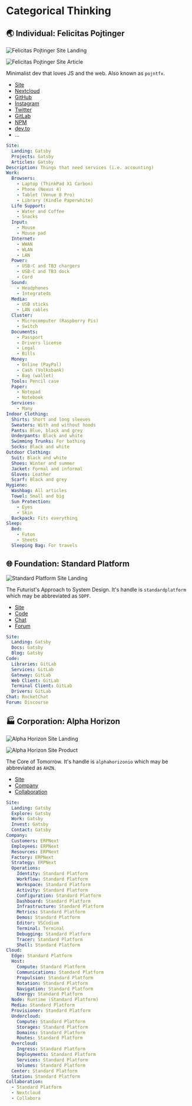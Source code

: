 # Categorical Thinking

## 🌏 Individual: Felicitas Pojtinger

![Felicitas Pojtinger Site Landing](./assets/individual-felicitas-pojtinger-site-landing.webp)

![Felicitas Pojtinger Site Article](./assets/individual-felicitas-pojtinger-site-article.webp)

Minimalist dev that loves JS and the web. Also known as `pojntfx`.

- [Site](https://felicitas.pojtinger.com)
- [Nextcloud](https://nextcloud.com/pojntfx)
- [GitHub](https://github.com/pojntfx)
- [Instagram](https://github.com/pojntfx)
- [Twitter](https://twitter.com/@pojntfx)
- [GitLab](https://gitlab.com/pojntfx)
- [NPM](https://npmjs.com/~pojntfx)
- [dev.to](https://dev.to/pojntfx)
- ...

```yaml
Site:
  Landing: Gatsby
  Projects: Gatsby
  Articles: Gatsby
Description: Things that need services (i.e. accounting)
Work:
  Browsers:
    - Laptop (ThinkPad X1 Carbon)
    - Phone (Nexus 4)
    - Tablet (Venue 8 Pro)
    - Library (Kindle Paperwhite)
  Life Support:
    - Water and Coffee
    - Snacks
  Input:
    - Mouse
    - Mouse pad
  Internet:
    - WWAN
    - WLAN
    - LAN
  Power:
    - USB-C and TB3 chargers
    - USB-C and TB3 dock
    - Cord
  Sound:
    - Headphones
    - Integrateds
  Media:
    - USB sticks
    - LAN cables
  Cluster:
    - Microcomputer (Raspberry Pis)
    - Switch
  Documents:
    - Passport
    - Drivers license
    - Legal
    - Bills
  Money:
    - Online (PayPal)
    - Cash (Volksbank)
    - Bag (wallet)
  Tools: Pencil case
  Paper:
    - Notepad
    - Notebook
  Services:
    - Many
Indoor Clothing:
  Shirts: Short and long sleeves
  Sweaters: With and without hoods
  Pants: Blue, black and grey
  Underpants: Black and white
  Swimming Trunks: For bathing
  Socks: Black and white
Outdoor Clothing:
  Suit: Black and white
  Shoes: Winter and summer
  Jacket: Formal and informal
  Gloves: Leather
  Scarf: Black and grey
Hygiene:
  Washbag: All articles
  Towel: Small and big
  Sun Protection:
    - Eyes
    - Skin
  Backpack: Fits everything
Sleep:
  Bed:
    - Futon
    - Sheets
  Sleeping Bag: For travels
```

## 🌐 Foundation: Standard Platform

![Standard Platform Site Landing](./assets/foundation-standard-platform-site-landing.webp)

The Futurist's Approach to System Design. It's handle is `standardplatform` which may be abbreviated as `SDPF`.

- [Site](https://standardplatform.io)
- [Code](https://code.standardplatform.io)
- [Chat](https://chat.standardplatform.io)
- [Forum](https://forum.standardplatform.io)

```yaml
Site:
  Landing: Gatsby
  Docs: Gatsby
  Blog: Gatsby
Code:
  Libraries: GitLab
  Services: GitLab
  Gateway: GitLab
  Web Client: GitLab
  Terminal Client: GitLab
  Drivers: GitLab
Chat: RocketChat
Forum: Discourse
```

## 🏭 Corporation: Alpha Horizon

![Alpha Horizon Site Landing](./assets/corporation-alpha-horizon-site-landing.webp)

![Alpha Horizon Site Product](./assets/corporation-alpha-horizon-site-product.webp)

The Core of Tomorrow. It's handle is `alphahorizonio` which may be abbreviated as `AHZN`.

- [Site](https://alphahorizon.io)
- [Company](https://company.alphahorizon.io)
- [Collaboration](https://collaboration.alphahorizon.io)

```yaml
Site:
  Landing: Gatsby
  Explore: Gatsby
  Work: Gatsby
  Invest: Gatsby
  Contact: Gatsby
Company:
  Customers: ERPNext
  Employees: ERPNext
  Resources: ERPNext
  Factory: ERPNext
  Strategy: ERPNext
  Operations:
    Identity: Standard Platform
    Workflow: Standard Platform
    Workspace: Standard Platform
    Activity: Standard Platform
    Configuration: Standard Platform
    Dashboard: Standard Platform
    Infrastructure: Standard Platform
    Metrics: Standard Platform
    Demos: Standard Platform
    Editor: VSCodium
    Terminal: Terminal
    Debugging: Standard Platform
    Tracer: Standard Platform
    Shell: Standard Platform
Cloud:
  Edge: Standard Platform
  Host:
    Compute: Standard Platform
    Communications: Standard Platform
    Propulsion: Standard Platform
    Rotation: Standard Platform
    Navigation: Standard Platform
    Energy: Standard Platform
  Node: Runtime (Standard Platform)
  Media: Standard Platform
  Provisioner: Standard Platform
  Undercloud:
    Compute: Standard Platform
    Storages: Standard Platform
    Domains: Standard Platform
    Routes: Standard Platform
  Overcloud:
    Ingress: Standard Platform
    Deployments: Standard Platform
    Services: Standard Platform
    Volumes: Standard Platform
  Center: Standard Platform
  Station: Standard Platform
Collaboration:
  - Standard Platform
  - Nextcloud
  - Collabora
```
